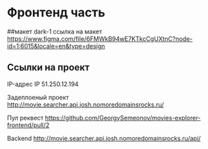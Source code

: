 # Фронтенд часть
##макет dark-1
ссылка на макет https://www.figma.com/file/6FMWkB94wE7KTkcCgUXtnC?node-id=1:6015&locale=en&type=design

## Ссылки на проект

IP-адрес IP 51.250.12.194

Задеплоеный проект http://movie.searcher.api.josh.nomoredomainsrocks.ru/

Пул реквест https://github.com/GeorgySemeonov/movies-explorer-frontend/pull/2

Backend http://movie.searcher.api.josh.nomoredomainsrocks.ru/api/
